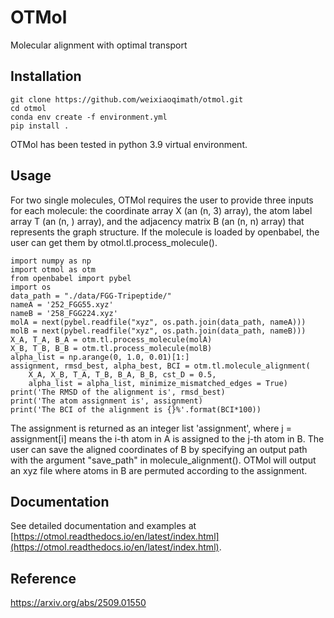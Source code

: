 # OTMol

Molecular alignment with optimal transport

## Installation


```
git clone https://github.com/weixiaoqimath/otmol.git
cd otmol
conda env create -f environment.yml
pip install .
```
OTMol has been tested in python 3.9 virtual environment.

## Usage

For two single molecules, OTMol requires the user to provide three inputs for each molecule: the coordinate array X (an (n, 3) array), the atom label array T (an (n, ) array), and the adjacency matrix B (an (n, n) array) that represents the graph structure. If the molecule is loaded by openbabel, the user can get them by otmol.tl.process_molecule().
```
import numpy as np
import otmol as otm
from openbabel import pybel
import os
data_path = "./data/FGG-Tripeptide/"
nameA = '252_FGG55.xyz'
nameB = '258_FGG224.xyz'
molA = next(pybel.readfile("xyz", os.path.join(data_path, nameA)))
molB = next(pybel.readfile("xyz", os.path.join(data_path, nameB)))
X_A, T_A, B_A = otm.tl.process_molecule(molA) 
X_B, T_B, B_B = otm.tl.process_molecule(molB)
alpha_list = np.arange(0, 1.0, 0.01)[1:]
assignment, rmsd_best, alpha_best, BCI = otm.tl.molecule_alignment(
    X_A, X_B, T_A, T_B, B_A, B_B, cst_D = 0.5,
    alpha_list = alpha_list, minimize_mismatched_edges = True)
print('The RMSD of the alignment is', rmsd_best)
print('The atom assignment is', assignment)
print('The BCI of the alignment is {}%'.format(BCI*100))
```
The assignment is returned as an integer list 'assignment', where j = assignment[i] means the i-th atom in A is assigned to the j-th atom in B. The user can save the aligned coordinates of B by specifying an output path with the argument "save_path" in molecule_alignment(). OTMol will output an xyz file where atoms in B are permuted according to the assignment.


## Documentation

See detailed documentation and examples at [https://otmol.readthedocs.io/en/latest/index.html](https://otmol.readthedocs.io/en/latest/index.html).

## Reference

https://arxiv.org/abs/2509.01550